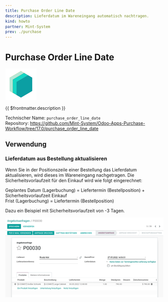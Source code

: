 ```yaml
---
title: Purchase Order Line Date
description: Lieferdatum im Wareneingang automatisch nachtragen.
kind: howto
partner: Mint-System
prev: ./purchase
---
```

# Purchase Order Line Date
![](attachments/icons_odoo_mint_system.png)

{{ $frontmatter.description }}

Technischer Name: `purchase_order_line_date`\
Repository: <https://github.com/Mint-System/Odoo-Apps-Purchase-Workflow/tree/17.0/purchase_order_line_date>

## Verwendung

### Lieferdatum aus Bestellung aktualisieren

Wenn Sie in der Positionszeile einer Bestellung das Lieferdatum aktualisieren, wird dieses im Wareneingang nachgetragen. Die Sicherheitsvorlaufzeit für den Einkauf wird wie folgt eingerechnet:

Geplantes Datum (Lagerbuchung) = Liefertermin (Bestellposition) + Sicherheitsvorlaufzeit Einkauf\
Frist (Lagerbuchung) = Liefertermin (Bestellposition)

Dazu ein Beispiel mit Sicherheitsvorlaufzeit von -3 Tagen.

![Purchase Order Line Date](attachments/Purchase%20Order%20Line%20Date.gif)
